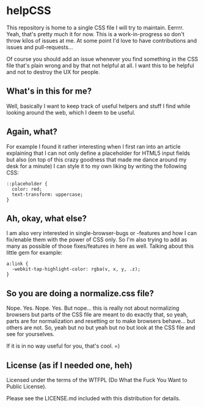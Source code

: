 # helpCSS

This repository is home to a single CSS file I will try to maintain. Eerrrr. Yeah, that's pretty much it for now. This is a work-in-progress so don't throw kilos of issues at me. At some point I'd love to have contributions and issues and pull-requests...

Of course you should add an issue whenever you find something in the CSS file that's plain wrong and by that not helpful at all. I want this to be helpful and not to destroy the UX for people.

## What's in this for me?

Well, basically I want to keep track of useful helpers and stuff I find while looking around the web, which I deem to be useful.

## Again, what?

For example I found it rather interesting when I first ran into an article explaining that I can not only define a placeholder for HTML5 input fields but also (on top of this crazy goodness that made me dance around my desk for a minute) I can style it to my own liking by writing the following CSS:

```
::placeholder {
  color: red;
  text-transform: uppercase;
}
```

## Ah, okay, what else?

I am also very interested in single-browser-bugs or -features and how I can fix/enable them with the power of CSS only. So I'm also trying to add as many as possible of those fixes/features in here as well. Talking about this little gem for example:

```
a:link {
  -webkit-tap-highlight-color: rgba(v, x, y, .z);
}
```

## So you are doing a normalize.css file?

Nope. Yes. Nope. Yes. But nope... this is really not about normalizing browsers but parts of the CSS file are meant to do exactly that, so yeah, parts are for normalization and resetting or to make browsers behave... but others are not. So, yeah but no but yeah but no but look at the CSS file and see for yourselves.

If it is in no way useful for you, that's cool. =)

## License (as if I needed one, heh)

Licensed under the terms of the WTFPL (Do What the Fuck You Want to Public License).

Please see the LICENSE.md included with this distribution for details.